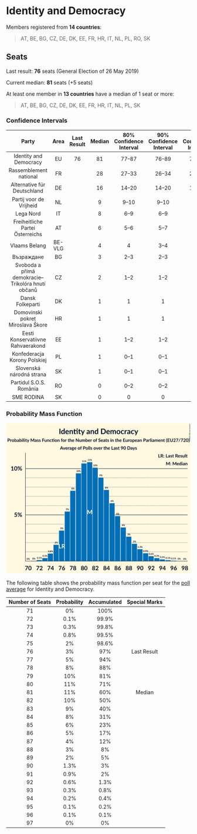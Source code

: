 # Identity and Democracy

Members registered from **14 countries**:

> AT, BE, BG, CZ, DE, DK, EE, FR, HR, IT, NL, PL, RO, SK

## Seats

Last result: **76** seats (General Election of 26 May 2019)

Current median: **81** seats (+5 seats)

At least one member in **13 countries** have a median of 1 seat or more:

> AT, BE, BG, CZ, DE, DK, EE, FR, HR, IT, NL, PL, SK

### Confidence Intervals

| Party | Area | Last Result | Median | 80% Confidence Interval | 90% Confidence Interval | 95% Confidence Interval | 99% Confidence Interval |
|:-----:|:----:|:-----------:|:------:|:-----------------------:|:-----------------------:|:-----------------------:|:-----------------------:|
| Identity and Democracy | EU | 76 | 81 | 77–87 | 76–89 | 75–90 | 73–93 |
| Rassemblement national | FR | | 28 | 27–33 | 26–34 | 25–37 | 24–37 |
| Alternative für Deutschland | DE | | 16 | 14–20 | 14–20 | 13–21 | 12–21 |
| Partij voor de Vrijheid | NL | | 9 | 9–10 | 9–10 | 9–10 | 8–11 |
| Lega Nord | IT | | 8 | 6–9 | 6–9 | 6–9 | 5–10 |
| Freiheitliche Partei Österreichs | AT | | 6 | 5–6 | 5–7 | 5–7 | 5–7 |
| Vlaams Belang | BE-VLG | | 4 | 4 | 3–4 | 3–4 | 3–5 |
| Възраждане | BG | | 3 | 2–3 | 2–3 | 2–3 | 2–4 |
| Svoboda a přímá demokracie–Trikolóra hnutí občanů | CZ | | 2 | 1–2 | 1–2 | 1–2 | 1–2 |
| Dansk Folkeparti | DK | | 1 | 1 | 1 | 1 | 0–1 |
| Domovinski pokret Miroslava Škore | HR | | 1 | 1 | 1 | 1–2 | 0–2 |
| Eesti Konservatiivne Rahvaerakond | EE | | 1 | 1–2 | 1–2 | 1–2 | 1–2 |
| Konfederacja Korony Polskiej | PL | | 1 | 0–1 | 0–1 | 0–1 | 0–1 |
| Slovenská národná strana | SK | | 1 | 0–1 | 0–1 | 0–1 | 0–1 |
| Partidul S.O.S. România | RO | | 0 | 0–2 | 0–2 | 0–3 | 0–3 |
| SME RODINA | SK | | 0 | 0 | 0 | 0 | 0–1 |

### Probability Mass Function

![Graph with seats probability mass function not yet produced](average-2024-03-31-seats-pmf-identityanddemocracy.png "Seats Probability Mass Function")

The following table shows the probability mass function per seat for the [poll average](average-2024-03-31.html) for Identity and Democracy.

| Number of Seats | Probability | Accumulated | Special Marks |
|:---------------:|:-----------:|:-----------:|:-------------:|
| 71 | 0% | 100% |  |
| 72 | 0.1% | 99.9% |  |
| 73 | 0.3% | 99.8% |  |
| 74 | 0.8% | 99.5% |  |
| 75 | 2% | 98.6% |  |
| 76 | 3% | 97% | Last Result |
| 77 | 5% | 94% |  |
| 78 | 8% | 88% |  |
| 79 | 10% | 81% |  |
| 80 | 11% | 71% |  |
| 81 | 11% | 60% | Median |
| 82 | 10% | 50% |  |
| 83 | 9% | 40% |  |
| 84 | 8% | 31% |  |
| 85 | 6% | 23% |  |
| 86 | 5% | 17% |  |
| 87 | 4% | 12% |  |
| 88 | 3% | 8% |  |
| 89 | 2% | 5% |  |
| 90 | 1.3% | 3% |  |
| 91 | 0.9% | 2% |  |
| 92 | 0.6% | 1.3% |  |
| 93 | 0.3% | 0.8% |  |
| 94 | 0.2% | 0.4% |  |
| 95 | 0.1% | 0.2% |  |
| 96 | 0.1% | 0.1% |  |
| 97 | 0% | 0% |  |


